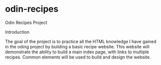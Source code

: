 # odin-recipes
Odin Recipes Project

Introduction 

The goal of the project is to practice all the HTML knowledge I have gained in the 
oding project by building a basic recipe website. This website will demonstrate the 
ability to build a main index page, with links to multiple recipes. Common elements 
will be used to build and design the website. 

